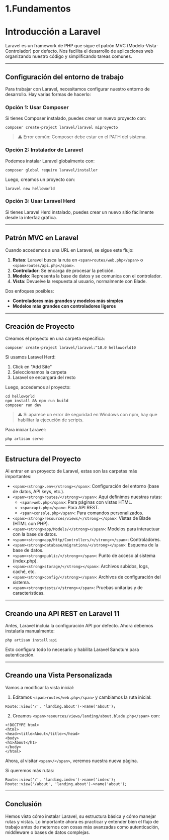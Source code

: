 # 1.Fundamentos

# Introducción a Laravel

Laravel es un framework de PHP que sigue el patrón MVC (Modelo-Vista-Controlador) por defecto. Nos facilita el desarrollo de aplicaciones web organizando nuestro código y simplificando tareas comunes.

---

## Configuración del entorno de trabajo

Para trabajar con Laravel, necesitamos configurar nuestro entorno de desarrollo. Hay varias formas de hacerlo:

### Opción 1: Usar Composer

Si tienes Composer instalado, puedes crear un nuevo proyecto con:

```
composer create-project laravel/laravel miproyecto
```

> ⚠️ Error común: Composer debe estar en el PATH del sistema.

### Opción 2: Instalador de Laravel

Podemos instalar Laravel globalmente con:

```
composer global require laravel/installer
```

Luego, creamos un proyecto con:

```
laravel new helloworld
```

### Opción 3: Usar Laravel Herd

Si tienes Laravel Herd instalado, puedes crear un nuevo sitio fácilmente desde la interfaz gráfica.

---

## Patrón MVC en Laravel

Cuando accedemos a una URL en Laravel, se sigue este flujo:

1. **Rutas**: Laravel busca la ruta en `<span>routes/web.php</span>` o `<span>routes/api.php</span>`.
2. **Controlador**: Se encarga de procesar la petición.
3. **Modelo**: Representa la base de datos y se comunica con el controlador.
4. **Vista**: Devuelve la respuesta al usuario, normalmente con Blade.

Dos enfoques posibles:

* **Controladores más grandes y modelos más simples**
* **Modelos más grandes con controladores ligeros**

---

## Creación de Proyecto

Creamos el proyecto en una carpeta específica:

```
composer create-project laravel/laravel:^10.0 helloworld10
```

Si usamos Laravel Herd:

1. Click en "Add Site"
2. Seleccionamos la carpeta
3. Laravel se encargará del resto

Luego, accedemos al proyecto:

```
cd helloworld
npm install && npm run build
composer run dev
```

> ⚠️ Si aparece un error de seguridad en Windows con npm, hay que habilitar la ejecución de scripts.

Para iniciar Laravel:

```
php artisan serve
```

---

## Estructura del Proyecto

Al entrar en un proyecto de Laravel, estas son las carpetas más importantes:

* `<span><strong>.env</strong></span>`: Configuración del entorno (base de datos, API keys, etc.).
* `<span><strong>routes/</strong></span>`: Aquí definimos nuestras rutas:
  * `<span>web.php</span>`: Para páginas con vistas HTML.
  * `<span>api.php</span>`: Para API REST.
  * `<span>console.php</span>`: Para comandos personalizados.
* `<span><strong>resources/views/</strong></span>`: Vistas de Blade (HTML con PHP).
* `<span><strong>app/Models/</strong></span>`: Modelos para interactuar con la base de datos.
* `<span><strong>app/Http/Controllers/</strong></span>`: Controladores.
* `<span><strong>database/migrations/</strong></span>`: Esquema de la base de datos.
* `<span><strong>public/</strong></span>`: Punto de acceso al sistema (index.php).
* `<span><strong>storage/</strong></span>`: Archivos subidos, logs, caché, etc.
* `<span><strong>config/</strong></span>`: Archivos de configuración del sistema.
* `<span><strong>tests/</strong></span>`: Pruebas unitarias y de características.

---

## Creando una API REST en Laravel 11

Antes, Laravel incluía la configuración API por defecto. Ahora debemos instalarla manualmente:

```
php artisan install:api
```

Esto configura todo lo necesario y habilita Laravel Sanctum para autenticación.

---

## Creando una Vista Personalizada

Vamos a modificar la vista inicial:

1. Editamos `<span>routes/web.php</span>` y cambiamos la ruta inicial:

```
Route::view('/', 'landing.about')->name('about');
```

2. Creamos `<span>resources/views/landing/about.blade.php</span>` con:

```
<!DOCTYPE html>
<html>
<head><title>About</title></head>
<body>
<h1>About</h1>
</body>
</html>
```

Ahora, al visitar `<span>/</span>`, veremos nuestra nueva página.

Si queremos más rutas:

```
Route::view('/', 'landing.index')->name('index');
Route::view('/about', 'landing.about')->name('about');
```

---

## Conclusión

Hemos visto cómo instalar Laravel, su estructura básica y cómo manejar rutas y vistas. Lo importante ahora es practicar y entender bien el flujo de trabajo antes de meternos con cosas más avanzadas como autenticación, middleware o bases de datos complejas.
